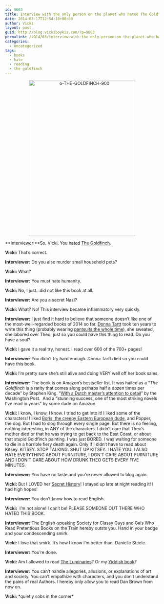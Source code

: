 ```yaml
---
id: 9603
title: Interview with the only person on the planet who hated The Goldfinch
date: 2014-03-17T12:54:18+00:00
author: Vicki
layout: post
guid: http://blog.vickiboykis.com/?p=9603
permalink: /2014/03/interview-with-the-only-person-on-the-planet-who-hated-the-goldfinch/
categories:
  - Uncategorized
tags:
  - books
  - hate
  - reading
  - the goldfinch
---
```

<p style="text-align: center;">
  <a href="http://blog.vickiboykis.com/wp-content/uploads/2014/03/o-THE-GOLDFINCH-900.jpg"><img class="aligncenter  wp-image-9604" alt="o-THE-GOLDFINCH-900" src="http://blog.vickiboykis.com/wp-content/uploads/2014/03/o-THE-GOLDFINCH-900-580x850.jpg" width="348" height="510" /></a>
</p>

**Interviewer:**So. Vicki. You hated <a href="http://www.nytimes.com/2013/10/08/books/the-goldfinch-a-dickensian-novel-by-donna-tartt.html?pagewanted=all&_r=0" target="_blank">The Goldfinch</a>.
  
**Vicki:** That&#8217;s correct.
  
**Interviewer:** Do you also murder small household pets?
  
**Vicki:** What?
  
**Interviewer:** You must hate humanity.
  
**Vicki:** No, I just&#8230;did not like this book at all.
  
**Interviewer:** Are you a secret Nazi?
  
**Vicki:** What? No! This interview became inflammatory very quickly.
  
**Interviewer:** I just find it hard to believe that someone doesn&#8217;t like one of the most-well-regarded books of 2014 so far. <a href="http://www.identitytheory.com/donna-tartt/" target="_blank">Donna Tartt</a> took ten years to write this thing (probably wearing <a href="http://www.themigrantbookclub.com/2013/10/donna-tartt-i-wear-it-to-remind-me-that.html" target="_blank">pantsuits the whole time</a>), she sweated, she labored over Theo, just so you could have this thing to read. Do you have a soul?
  
**Vicki:** I gave it a real try, honest. I read over 600 of the 700+ pages!
  
**Interviewer:** You didn&#8217;t try hard enough. Donna Tartt died so you could have this book.
  
**Vicki:** I&#8217;m pretty sure she&#8217;s still alive and doing VERY well off her book sales.
  
**Interviewer:** The book is on Amazon&#8217;s bestseller list. It was hailed as a &#8220;_The Goldfinch_ is a rarity that comes along perhaps half a dozen times per decade&#8221; by Stephen King. &#8220;<a href="http://www.washingtonpost.com/entertainment/books/book-review-the-goldfinch-by-donna-tartt/2013/10/22/39b556ac-3837-11e3-ae46-e4248e75c8ea_story.html" target="_blank">With a Dutch master’s attention to detail</a>&#8221; by the Washington Post.  And a &#8220;stunning success, one of the most striking novels I&#8217;ve read in years&#8221; by some dude on Amazon.
  
**Vicki:** I know, I know, I know. I tried to get into it! I liked some of the characters! I liked <a href="http://therumpus.net/2013/11/the-goldfinch-by-donna-tartt-2/" target="_blank">Boris, the creepy Eastern European dude</a>, and Popper, the dog. But I had to slog through every single page. But there is no feeling, nothing interesting, in ANY of the characters. I didn&#8217;t care that Theo&#8217;s mother died or that he was trying to get back to the East Coast, or about that stupid Goldfinch painting. I was just BORED. I was waiting for someone to die in a horrible fiery death again. Only if I didn&#8217;t have to read about Kitsey. KITSEY. STOP TALKING. SHUT UP KITSEY. I HATE YOU. I ALSO HATE EVERYTHING ABOUT FURNITURE, I DON&#8217;T CARE ABOUT FURNITURE AND I DON&#8217;T CARE ABOUT HOW DRUNK THEO GETS EVERY FIVE MINUTES.
  
**Interviewer:** You have no taste and you&#8217;re never allowed to blog again.
  
**Vicki:** But I LOVED her <a href="http://blog.vickiboykis.com/2013/12/my-favorite-books-of-2013/" target="_blank">Secret History</a>! I stayed up late at night reading it! I had high hopes!
  
**Interviewer:** You don&#8217;t know how to read English.
  
**Vicki:**  I&#8217;m not alone! I can&#8217;t be! PLEASE SOMEONE OUT THERE WHO HATED THIS BOOK.
  
**Interviewer:** The English-speaking Society for Classy Guys and Gals Who Read Pretentious Books on the Train hereby outsts you. Hand in your badge and your condescending smirk.
  
**Vicki:** I love that smirk. It&#8217;s how I know I&#8217;m better than  Danielle Steele.
  
**Interviewer:** You&#8217;re done.
  
**Vicki:** Am I allowed to read <a href="http://instagram.com/p/kKC1NxBcgS/" target="_blank">The Luminaries</a>? Or my <a href="http://instagram.com/p/kKC1NxBcgS/" target="_blank">Yiddish book</a>?
  
**Interviewer:** You can&#8217;t handle allegories, allusions, or explanations of art and society. You can&#8217;t empathize with characters, and you don&#8217;t understand the pains of real Authors. I hereby only allow you to read Dan Brown from now on.
  
**Vicki:** \*quietly sobs in the corner\*